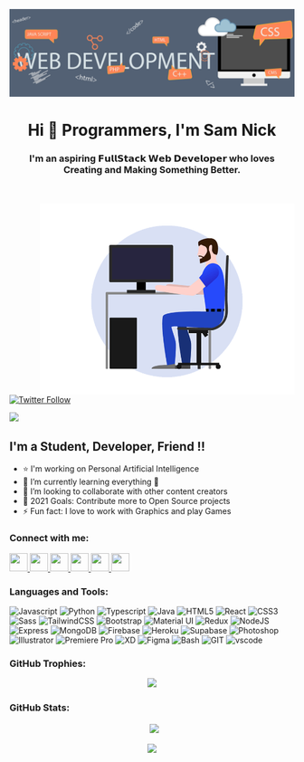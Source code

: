 [![MasterHead](./banner.gif)](https://samnickgammer.github.io/)
<!--### Hi there, I'm Sam - aka [SamNickGammer][website] 👋 -->
<h1 align="center">Hi 👋 Programmers, I'm Sam Nick</h1>
<h3 align="center">I'm an aspiring 𝗙𝘂𝗹𝗹𝗦𝘁𝗮𝗰𝗸 𝗪𝗲𝗯 𝗗𝗲𝘃𝗲𝗹𝗼𝗽𝗲𝗿 who loves Creating and Making Something Better. </h3>
<br><br>

<img align="right" alt="coding" width="450" src="./coding2.gif">

[![Twitter Follow](https://img.shields.io/twitter/follow/omprakash121uni?color=1DA1F2&logo=twitter&style=for-the-badge)](https://twitter.com/intent/follow?original_referer=https%3A%2F%2Fgithub.com%2Fomprakash121uni&screen_name=omprakash121uni)


<a href="http://samnickgammer.github.io/" style="display:inline;">
  <img src="https://visitcount.itsvg.in/api?id=SamNickGammer&label=Profile%20Views&color=7&pretty=true" />
</a>

## I'm a Student, Developer, Friend !!

- ⭐ I'm working on Personal Artificial Intelligence
- 🌱 I’m currently learning everything 🤣
- 👯 I’m looking to collaborate with other content creators
- 🥅 2021 Goals: Contribute more to Open Source projects
- ⚡ Fun fact: I love to work with Graphics and play Games

### Connect with me:

<p align="left">
  <a href="https://www.facebook.com/samnickgammer.57489" target="_blank" rel="noreferrer">
   <img src="https://raw.githubusercontent.com/danielcranney/readme-generator/main/public/icons/socials/facebook.svg" width="32" height="32" />
  </a> 
  <a href="https://www.github.com/SamNickGammer" target="_blank" rel="noreferrer">
    <img src="https://raw.githubusercontent.com/danielcranney/readme-generator/main/public/icons/socials/github.svg" width="32" height="32" />
  </a> 
  <a href="https://hashnode.com/@samnickgammer" target="_blank" rel="noreferrer">
    <img src="https://raw.githubusercontent.com/danielcranney/readme-generator/main/public/icons/socials/hashnode.svg" width="32" height="32" />
  </a> 
  <a href="http://www.instagram.com/samnickgammer_" target="_blank" rel="noreferrer">
    <img src="https://raw.githubusercontent.com/danielcranney/readme-generator/main/public/icons/socials/instagram.svg" width="32" height="32" />
  </a> 
  <a href="https://www.linkedin.com/in/omprakashbharati" target="_blank" rel="noreferrer">
    <img src="https://raw.githubusercontent.com/danielcranney/readme-generator/main/public/icons/socials/linkedin.svg" width="32" height="32" />
  </a> 
  <a href="https://www.twitter.com/omprakash121uni" target="_blank" rel="noreferrer">
    <img src="https://raw.githubusercontent.com/danielcranney/readme-generator/main/public/icons/socials/twitter.svg" width="32" height="32" />
  </a>
</p>

<!-- [<img align="left" alt="SamNickGammer.com" width="22px" src="./perspective__matte.png" />][website]
[<img align="left" alt="SamNickGammer | Facebook" width="22px" src="./Facebook_perspective_matte_s.png" />][facebook]
[<img align="left" alt="SamNickGammer | Twitter" width="22px" src="./Twitter_perspective_matte_s.png" />][twitter]
[<img align="left" alt="SamNickGammer | LinkedIn" width="22px" src="./Linkedin_perspective_matte_s.png" />][linkedin]
[<img align="left" alt="SamNickGammer | Instagram" width="22px" src="./Instagram_perspective_matte_s.png" />][instagram] 
<br />-->

### Languages and Tools:

<p align="left">
    <img src="https://raw.githubusercontent.com/danielcranney/readme-generator/main/public/icons/skills/javascript-colored.svg" width="36" height="36" alt="Javascript" />
    <img src="https://raw.githubusercontent.com/danielcranney/readme-generator/main/public/icons/skills/python-colored.svg" width="36" height="36" alt="Python" />
    <img src="https://raw.githubusercontent.com/danielcranney/readme-generator/main/public/icons/skills/typescript-colored.svg" width="36" height="36" alt="Typescript" />
    <img src="https://raw.githubusercontent.com/danielcranney/readme-generator/main/public/icons/skills/java-colored.svg" width="36" height="36" alt="Java" />
    <img src="https://raw.githubusercontent.com/danielcranney/readme-generator/main/public/icons/skills/html5-colored.svg" width="36" height="36" alt="HTML5" />
    <img src="https://raw.githubusercontent.com/danielcranney/readme-generator/main/public/icons/skills/react-colored.svg" width="36" height="36" alt="React" />
    <img src="https://raw.githubusercontent.com/danielcranney/readme-generator/main/public/icons/skills/css3-colored.svg" width="36" height="36" alt="CSS3" />
    <img src="https://raw.githubusercontent.com/danielcranney/readme-generator/main/public/icons/skills/sass-colored.svg" width="36" height="36" alt="Sass" />
    <img src="https://raw.githubusercontent.com/danielcranney/readme-generator/main/public/icons/skills/tailwindcss-colored.svg" width="36" height="36" alt="TailwindCSS" />
    <img src="https://raw.githubusercontent.com/danielcranney/readme-generator/main/public/icons/skills/bootstrap-colored.svg" width="36" height="36" alt="Bootstrap" />
    <img src="https://raw.githubusercontent.com/danielcranney/readme-generator/main/public/icons/skills/materialui-colored.svg" width="36" height="36" alt="Material UI" />
    <img src="https://raw.githubusercontent.com/danielcranney/readme-generator/main/public/icons/skills/redux-colored.svg" width="36" height="36" alt="Redux" />
    <img src="https://raw.githubusercontent.com/danielcranney/readme-generator/main/public/icons/skills/nodejs-colored.svg" width="36" height="36" alt="NodeJS" />
    <img src="https://raw.githubusercontent.com/danielcranney/readme-generator/main/public/icons/skills/express-colored.svg" width="36" height="36" alt="Express" />
    <img src="https://raw.githubusercontent.com/danielcranney/readme-generator/main/public/icons/skills/mongodb-colored.svg" width="36" height="36" alt="MongoDB" />
    <img src="https://raw.githubusercontent.com/danielcranney/readme-generator/main/public/icons/skills/firebase-colored.svg" width="36" height="36" alt="Firebase" />
    <img src="https://raw.githubusercontent.com/danielcranney/readme-generator/main/public/icons/skills/heroku-colored.svg" width="36" height="36" alt="Heroku" />
    <img src="https://raw.githubusercontent.com/danielcranney/readme-generator/main/public/icons/skills/supabase-colored.svg" width="36" height="36" alt="Supabase" />
    <img src="https://raw.githubusercontent.com/danielcranney/readme-generator/main/public/icons/skills/photoshop-colored.svg" width="36" height="36" alt="Photoshop" />
    <img src="https://raw.githubusercontent.com/danielcranney/readme-generator/main/public/icons/skills/illustrator-colored.svg" width="36" height="36" alt="Illustrator" />
    <img src="https://raw.githubusercontent.com/danielcranney/readme-generator/main/public/icons/skills/premierepro-colored.svg" width="36" height="36" alt="Premiere Pro" />
    <img src="https://raw.githubusercontent.com/danielcranney/readme-generator/main/public/icons/skills/xd-colored.svg" width="36" height="36" alt="XD" />
    <img src="https://raw.githubusercontent.com/danielcranney/readme-generator/main/public/icons/skills/figma-colored.svg" width="36" height="36" alt="Figma" />
    <img src="https://raw.githubusercontent.com/jmnote/z-icons/master/svg/bash.svg" width="36" height="36" alt="Bash" />
    <img src="https://raw.githubusercontent.com/jmnote/z-icons/master/svg/git.svg" width="36" height="36" alt="GIT" />
    <img src="https://img.icons8.com/color/96/000000/visual-studio-code-2019.png" width="36" height="36" alt="vscode"/>


</p>



### GitHub Trophies:

<p align="center">
    <img src="https://github-profile-trophy.vercel.app/?username=SamNickGammer&column=8&margin-w=15&margin-h=15&no-bg=true&no-frame=true&theme=juicyfresh"/>
</p> 

<!-- ### Most used languages:

<p align="center">&nbsp;<img src= "https://github-readme-stats.vercel.app/api/top-langs/?username=SamNickGammer&layout=compact&hide=html&theme=dracula&hide_border=true"><br>
<a href="https://github.com/ryo-ma/github-profile-trophy" target="_blank">
    <img src= "https://github-profile-summary-cards.vercel.app/api/cards/repos-per-language?username=SamNickGammer&theme=dracula" alt=""><br>
    <img src= "https://github-profile-summary-cards.vercel.app/api/cards/most-commit-language?username=SamNickGammer&theme=dracula">
</a>
</p> -->

### GitHub Stats:

<p align="center">&nbsp;
<!--   <img align="center" src="https://github-readme-stats.vercel.app/api?username=SamNickGammer&show_icons=true&hide_border=true&show_owner=true&title_color=FFFF00&theme=dark&custom_title=नमस्ते 🙏 Programmers! &layout=compact" /><br><br> -->
  <img align="center" src="https://github-readme-streak-stats.herokuapp.com/?user=SamNickGammer&theme=radical&custom_title=streak-stats&layout=compact&hide_border=true" /><br><br>
  <img align="center" src="https://github-profile-summary-cards.vercel.app/api/cards/profile-details?username=SamNickGammer&theme=dracula" />
</p>

<!-- ![Sam Nick github activity graph](https://activity-graph.herokuapp.com/graph?username=SamNickGammer&theme=dracula&layout=compact&title_color=FF69B4&hide_border=true&area=true) -->





[website]: https://samnickgammer.github.io
[course]: #
[twitter]: https://twitter.com/omprakash121uni
[facebook]: https://www.facebook.com/samnickgammer.57489
[instagram]: https://instagram.com/samnickgammer_
[linkedin]: https://linkedin.com/in/omprakashbharati
[webdevplaylist]: #
[jsplaylist]: #
[cssplaylist]: #
[reactplaylist]: #
